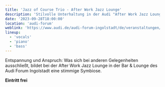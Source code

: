 ```yaml
---
title: 'Jazz of Course Trio - After Work Jazz Lounge'
description: 'Stilvolle Unterhaltung in der Audi "After Work Jazz Lounge"'
date: '2023-09-28T18:00:00'
location: 'audi-forum'
weblink: 'https://www.audi.de/audi-forum-ingolstadt/de/veranstaltungen/jazz-im-audi-forum/#After-work-Jazz-Lounge'
lineup:
  - 'vocals'
  - 'piano'
  - 'bass'
---
```


Entspannung und Anspruch: Was sich bei anderen Gelegenheiten ausschließt, bildet bei der After Work Jazz Lounge in der Bar & Lounge des Audi Forum Ingolstadt eine stimmige Symbiose.

**Eintritt frei**